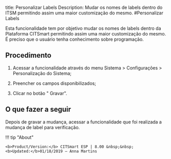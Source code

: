 title: Personalizar Labels
Description: Mudar os nomes de labels dentro do ITSM permitindo assim uma maior customização do mesmo.
#Personalizar Labels

Esta funcionalidade tem por objetivo mudar os nomes de labels dentro da Plataforma CITSmart
permitindo assim uma maior customização do mesmo. É preciso que o usuário tenha
conhecimento sobre programação.

Procedimento
----------------

1.  Acessar a funcionalidade através do menu Sistema \> Configurações \>
    Personalização do Sistema;

2.  Preencher os campos disponibilizados;

3.  Clicar no botão " Gravar".

O que fazer a seguir
------------------------

Depois de gravar a mudança, acessar a funcionalidade que foi realizada a mudança
de label para verificação.



!!! tip "About"

    <b>Product/Version:</b> CITSmart ESP | 8.00 &nbsp;&nbsp;
    <b>Updated:</b>01/18/2019 – Anna Martins

